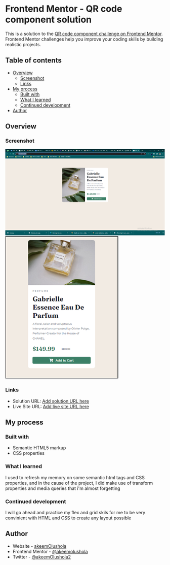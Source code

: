 # Frontend Mentor - QR code component solution

This is a solution to the [QR code component challenge on Frontend Mentor](https://www.frontendmentor.io/challenges/qr-code-component-iux_sIO_H). Frontend Mentor challenges help you improve your coding skills by building realistic projects. 

## Table of contents

- [Overview](#overview)
  - [Screenshot](#screenshot)
  - [Links](#links)
- [My process](#my-process)
  - [Built with](#built-with)
  - [What I learned](#what-i-learned)
  - [Continued development](#continued-development)
- [Author](#author)


## Overview

### Screenshot

![](./screenshot_desktop.png)
![](./screenshot_mobile.png)


### Links

- Solution URL: [Add solution URL here](https://github.com/akeemolushola/product_component_frontendmentor)
- Live Site URL: [Add live site URL here](https://your-live-site-url.com)

## My process

### Built with

- Semantic HTML5 markup
- CSS properties


### What I learned

I used to refresh my memory on some semantic html tags and CSS properties, and in the cause of the project, I did make use of transform properties and media queries that i'm almost forgetting

### Continued development

I will go ahead and practice my flex and grid skils for me to be very convinient with HTML and CSS to create any layout possible



## Author

- Website - [akeemOlushola](https://github.com/akeemolushola)
- Frontend Mentor - [@akeemolushola](https://www.frontendmentor.io/profile/akeemolushola)
- Twitter - [@akeemOlushola2](https://twitter.com/akeemolushola2)


